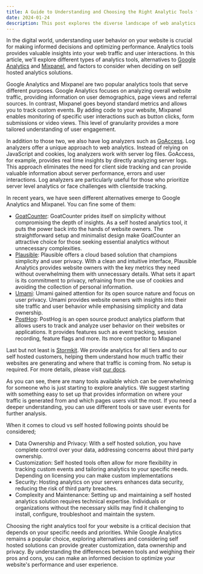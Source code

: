 ```yaml
---
title: A Guide to Understanding and Choosing the Right Analytic Tools for Your Website
date: 2024-01-24
description: This post explores the diverse landscape of web analytics tools, delving into alternatives like GoatCounter, Plausible, Umami, PostHog and Stormkit. Highlighting their unique features and emphasizing the growing importance of self hosted solutions.
---
```


In the digital world, understanding user behavior on your website is crucial for making informed decisions and optimizing performance. Analytics tools provides valuable insights into your web traffic and user interactions. In this article, we'll explore different types of analytics tools, alternatives to [Google Analytics](https://marketingplatform.google.com/about/analytics/) and [Mixpanel](https://mixpanel.com/), and factors to consider when deciding on self hosted analytics solutions.

Google Analytics and Mixpanel are two popular analytics tools that serve different purposes. Google Analytics focuses on analyzing overall website traffic, providing information on user demographics, page views and referral sources. In contrast, Mixpanel goes beyond standard metrics and allows you to track custom events. By adding code to your website, Mixpanel enables monitoring of specific user interactions such as button clicks, form submissions or video views. This level of granularity provides a more tailored understanding of user engagement.

In addition to those two, we also have log analyzers such as [GoAccess](https://goaccess.io/). Log analyzers offer a unique approach to web analytics. Instead of relying on JavaScript and cookies, log analyzers work with server log files. GoAccess, for example, provides real time insights by directly analyzing server logs. This approach eliminates the need for client side tracking and can provide valuable information about server performance, errors and user interactions. Log analyzers are particularly useful for those who prioritize server level analytics or face challenges with clientside tracking.

In recent years, we have seen different alternatives emerge to Google Analytics and Mixpanel. You can fine some of them:

- [GoatCounter](https://www.goatcounter.com/):  GoatCounter prides itself on simplicity without compromising the depth of insights. As a self hosted analytics tool, it puts the power back into the hands of website owners. The straightforward setup and minimalist design make GoatCounter an attractive choice for those seeking essential analytics without unnecessary complexities.
- [Plausible](https://plausible.io/): Plausible offers a cloud based solution that champions simplicity and user privacy. With a clean and intuitive interface, Plausible Analytics provides website owners with the key metrics they need without overwhelming them with unnecessary details. What sets it apart is its commitment to privacy, refraining from the use of cookies and avoiding the collection of personal information.
- [Umami](https://umami.is/): Umami gained attention for its open source nature and focus on user privacy. Umami provides website owners with insights into their site traffic and user behavior while emphasising simplicity and data ownership.
- [PostHog](https://posthog.com/): PostHog is an open source product analytics platform that allows users to track and analyze user behavior on their websites or applications. It provides features such as event tracking, session recording, feature flags and more. Its more competitor to Mixpanel

Last but not least is [Stormkit](https://stormkit.io/). We provide analytics for all tiers and to our self hosted customers, helping them understand how much traffic their websites are generating and where that traffic is coming from. No setup is required. For more details, please visit [our docs](https://stormkit.io/docs/features/analytics).

As you can see, there are many tools available which can be overwhelming for someone who is just starting to explore analytics. We suggest starting with something easy to set up that provides information on where your traffic is generated from and which pages users visit the most. If you need a deeper understanding, you can use different tools or save user events for further analysis.

When it comes to cloud vs self hosted following points should be considered;

- Data Ownership and Privacy: With a self hosted solution, you have complete control over your data, addressing concerns about third party ownership.
- Customization: Self hosted tools often allow for more flexibility in tracking custom events and tailoring analytics to your specific needs. Depending on licensing you can make custom implementations
- Security: Hosting analytics on your servers enhances data security, reducing the risk of third party breaches.
- Complexity and Maintenance: Setting up and maintaining a self hosted analytics solution requires technical expertise. Individuals or organizations without the necessary skills may find it challenging to install, configure, troubleshoot  and maintain the system.

Choosing the right analytics tool for your website is a critical decision that depends on your specific needs and priorities. While Google Analytics remains a popular choice, exploring alternatives and considering self hosted solutions can provide greater customization, data ownership and privacy. By understanding the differences between tools and weighing their pros and cons, you can make an informed decision to optimize your website's performance and user experience.